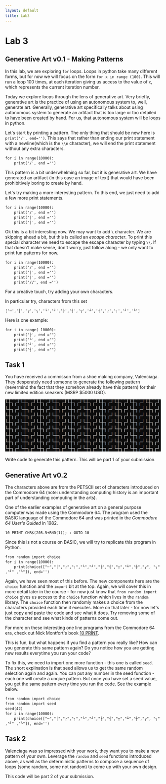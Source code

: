 ```yaml
---
layout: default
title: Lab3
---
```

 
# Lab 3

## Generative Art v0.1 - Making Patterns

In this lab, we are exploring ```for``` loops. Loops in python take many different forms, but for now we will focus on the form ```for x in range (100)```. This will run a loop 100 times, at each iteration giving us access to the value of ```x```, which represents the current iteration number.

Today we explore loops through the lens of generative art. Very briefly, generative art is the practice of using an autonomous system to, well, generate art. Generally, generative art specifically talks about using autonomous system to generate an artifact that is too large or too detailed to have been created by hand. For us, that autonomous system will be loops in python.

Let's start by printing a pattern. The only thing that should be new here is ```print('/', end='')```. This says that rather than ending our print statement with a newline(which is the ```\\n``` character), we will end the print statement without any extra characters.

    for i in range(10000):
        print('/', end ='')

This pattern is a bit underwhelming so far, but it is generative art. We have generated an artifact (in this case an image of text) that would have been prohibitively boring to create by hand.

Let's try making a more interesting pattern. To this end, we just need to add a few more print statements.

    for i in range(10000):
        print('/', end ='')
        print('|', end ='')
        print('|', end ='')

Ok this is a bit interesting now. We may want to add ```\``` character. We are skipping ahead a bit, but this is called an *escape character*. To print this special character we need to escape the escape character by typing ```\\```. If that doesn't make sense, don't worry, just follow along - we only want to print fun patterns for now. 

    for i in range(10000):
        print('/', end ='')
        print('|', end ='')
        print('|', end ='')
        print('//', end ='')

For a creative touch, try adding your own characters.

In particular try, characters from this set 

    ['─','│','┌','┐','└','┘','├','┤','┬','┴','┼','╭','╮','╯','╰']

Here is one example:

    for i in range( 10000):
        print('├', end ="")
        print('└', end ="")
        print('┘', end ="")
        print('┤', end ="")

## Task 1

You have received a commisson from a shoe making company, Valenciaga. They desperately need someone to generate the following pattern (nevermind the fact that they somehow already have this pattern) for their new limited edition sneakers (MSRP $5000 USD).

![a $5000 pattern - clearly](./media/pattern1.PNG)

Write code to generate this pattern. This will be part 1 of your submission.

## Generative Art v0.2

The characters above are from the PETSCII set of characters introduced on the Commodore 64 (note: understanding computing history is an important part of understanding computing in the arts).

One of the earlier examples of generative art on a general purpose computer was made using the Commodore 64. The program used the BASIC language of the Commodore 64 and was printed in the *Commodore 64 User's Guided* in 1982. 

    10 PRINT CHR$(205.5+RND(1)); : GOTO 10

Since this is not a course on BASIC, we will try to replicate this program in Python.

    from random import choice
    for i in range(10000):
        print(choice(["─","│","┌","┐","└","┘","├","┤","┬","┴","┼","╭", "╮" ,"╯" ,"╰"]), end='')

Again, we have seen most of this before. The new components here are the ```choice``` function and the ```import``` bit at the top. Again, we will cover this in more detail later in the course - for now just know that ```from random import choice``` gives us access to the ```choice``` function which lives in the ```random``` library. The ```choice``` function then randomly makes a choice from the characters provided each time it executes. More on that later - for now let's just copy and paste the code and see what it does. Try removing some of the character and see what kinds of patterns come out.

For more on these interesting one line programs from the Commodore 64 era, check out Nick Montfort's book [10 PRINT](https://10print.org/).

This is fun, but what happens if you find a pattern you really like? How can you generate this same pattern again? Do you notice how you are getting new results everytime you run your code?

To fix this, we need to import one more function - this one is called ```seed```. The short explination is that seed allows us to get the same random selection again and again. You can put any number in the seed function - each one will create a unqiue pattern. But once you have set a seed value, you get the same pattern every time you run the code. See the example below.

    from random import choice
    from random import seed
    seed(42)
    for i in range(10000):
        print(choice(["─","│","┌","┐","└","┘","├","┤","┬","┴","┼","╭", "╮" ,"╯" ,"╰"]), end='')

## Task 2

Valenciaga was so impressed with your work, they want you to make a new pattern of your own. Leverage the ```random``` and ```seed``` functions introduced above, as well as the deterministic patterns to compose a sequence of loops (some random, some not random) to come up with your own design.

This code will be part 2 of your submission.

<!--- If you are interested in further examples of code generating art from a single simple loop, you may be interested in [Nick Montfort's Through the Park](https://nickm.com/poems/through_the_park.html) (the website is implemented in Javascript, but the Python source code is also available on the site). As a word of warning, this work is "art" in every sense of the word - it evokes some very intense imagery and will probably make you uncomfortable at least. Far more than might be expected for a single Python loop. --->
